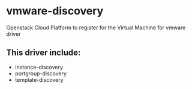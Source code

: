 # vmware-discovery
Openstack Cloud Platform to register for the Virtual Machine for vmware driver


## This driver include:
- instance-discovery 
- portgroup-discovery
- template-discovery

